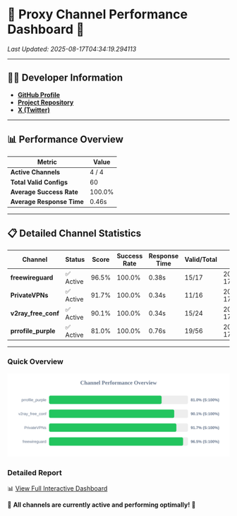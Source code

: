 # 🌟 Proxy Channel Performance Dashboard 🌟

_Last Updated: 2025-08-17T04:34:19.294113_

---

## 👩‍💻 Developer Information

- **[GitHub Profile](https://github.com/4n0nymou3)**  
- **[Project Repository](https://github.com/4n0nymou3/multi-proxy-config-fetcher)**  
- **[X (Twitter)](https://x.com/4n0nymou3)**  

---

## 📊 Performance Overview

| Metric                | Value       |
|-----------------------|-------------|
| **Active Channels**   | 4 / 4       |
| **Total Valid Configs** | 60          |
| **Average Success Rate** | 100.0%      |
| **Average Response Time** | 0.46s       |

---

## 📋 Detailed Channel Statistics

| Channel          | Status     | Score  | Success Rate | Response Time | Valid/Total | Last Success               |
|------------------|------------|--------|--------------|---------------|-------------|----------------------------|
| **freewireguard**  | ✅ Active  | 96.5%  | 100.0% | 0.38s         | 15/17       | 2025-08-17T04:34:19.292349 |
| **PrivateVPNs**  | ✅ Active  | 91.7%  | 100.0% | 0.34s         | 11/16       | 2025-08-17T04:34:18.887095 |
| **v2ray_free_conf**  | ✅ Active  | 90.1%  | 100.0% | 0.34s         | 15/24       | 2025-08-17T04:34:18.505519 |
| **prrofile_purple**  | ✅ Active  | 81.0%  | 100.0% | 0.76s         | 19/56       | 2025-08-17T04:34:18.106553 |

---

### Quick Overview
<div align="center">
  <a href="https://raw.githubusercontent.com/nullluser/NullRepo/refs/heads/main/assets/channel_stats_chart.svg">
    <img src="https://raw.githubusercontent.com/nullluser/NullRepo/refs/heads/main/assets/channel_stats_chart.svg" alt="Source Performance Statistics" width="800">
  </a>
</div>

### Detailed Report
📊 [View Full Interactive Dashboard](https://htmlpreview.github.io/?https://github.com/nullluser/NullRepo/blob/main/assets/performance_report.html)

🎉 **All channels are currently active and performing optimally!** 🎉
